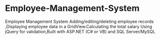 # Employee-Management-System
  Employee Management System  Adding/editing/deleting employee records ,Displaying employee data in a GridView.Calculating the total salary Using jQuery for validation,Built with ASP.NET (C# or VB) and SQL Server/MySQL
